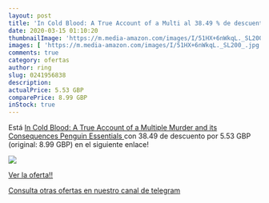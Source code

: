 ```yaml
---
layout: post
title: 'In Cold Blood: A True Account of a Multi al 38.49 % de descuento'
date: 2020-03-15 01:10:20
thumbnailImage: 'https://m.media-amazon.com/images/I/51HX+6nWkqL._SL200_.jpg'
images: [ 'https://m.media-amazon.com/images/I/51HX+6nWkqL._SL200_.jpg' ]
comments: true
category: ofertas
author: ring
slug: 0241956838
description:
actualPrice: 5.53 GBP
comparePrice: 8.99 GBP
inStock: true
---
```


Está [In Cold Blood: A True Account of a Multiple Murder and its Consequences  Penguin Essentials ](https://www.amazon.co.uk/dp/0241956838/?tag=redken01-21) con 38.49 de descuento por 5.53 GBP (original: 8.99 GBP) en el siguiente enlace!

[![](https://m.media-amazon.com/images/I/51HX+6nWkqL._SL200_.jpg)](https://www.amazon.co.uk/dp/0241956838/?tag=redken01-21)

[Ver la oferta!!](https://www.amazon.co.uk/dp/0241956838/?tag=redken01-21)

[Consulta otras ofertas en nuestro canal de telegram](https://t.me/s/ofertas25)
